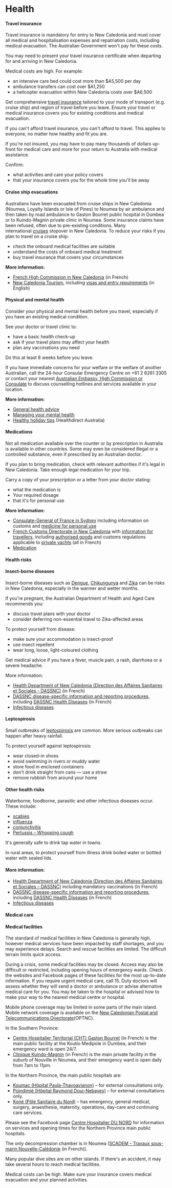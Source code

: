 # Health

#### Travel insurance

Travel insurance is mandatory for entry to New Caledonia and must cover all medical and hospitalisation expenses and repatriation costs, including medical evacuation. The Australian Government won't pay for these costs.

You may need to present your travel insurance certificate when departing for and arriving in New Caledonia.

Medical costs are high. For example:

* an intensive care bed could cost more than $A5,500 per day
* ambulance transfers can cost over $A1,250
* a helicopter evacuation within New Caledonia costs over $A6,500

Get comprehensive [travel insurance](https://www.smartraveller.gov.au/before-you-go/the-basics/insurance) tailored to your mode of transport (e.g. cruise ship) and region of travel before you leave. Ensure your travel or medical insurance covers you for existing conditions and medical evacuation.

If you can't afford travel insurance, you can't afford to travel. This applies to everyone, no matter how healthy and fit you are.

If you're not insured, you may have to pay many thousands of dollars up-front for medical care and more for your return to Australia with medical assistance.

Confirm:

* what activities and care your policy covers
* that your insurance covers you for the whole time you'll be away

#### Cruise ship evacuations

Australians have been evacuated from cruise ships in New Caledonia (Noumea, Loyalty Islands or Isle of Pines) to Noumea by air ambulance and then taken by road ambulance to Gaston Bourret public hospital in Dumbea or to Kuindo-Magnin private clinic in Noumea. Some insurance claims have been refused, often due to pre-existing conditions. Many international [cruises](https://www.smartraveller.gov.au/before-you-go/getting-around/cruises) stopover in New Caledonia. To reduce your risks if you plan to travel on a cruise ship:

* check the onboard medical facilities are suitable
* understand the costs of onboard medical treatment
* buy travel insurance that covers your circumstances

**More information:**

* [French High Commission in New Caledonia](https://www.nouvelle-caledonie.gouv.fr/Demarches-administratives/Accueil-des-etrangers/Conditions-d-entree-des-etrangers-en-Nouvelle-Caledonie) (in French)
* [New Caledonia Tourism](https://au.newcaledonia.travel/), including [visas and entry requirements](https://au.newcaledonia.travel/travel-guide/passport-visa-and-customs/) (in English)

#### Physical and mental health

Consider your physical and mental health before you travel, especially if you have an existing medical condition.

See your doctor or travel clinic to:

* have a basic health check-up
* ask if your travel plans may affect your health
* plan any vaccinations you need

Do this at least 8 weeks before you leave.

If you have immediate concerns for your welfare or the welfare of another Australian, call the 24-hour Consular Emergency Centre on +61 2 6261 3305 or contact your nearest [Australian Embassy, High Commission or Consulate](https://www.dfat.gov.au/about-us/our-locations/missions/our-embassies-and-consulates-overseas) to discuss counselling hotlines and services available in your location.

**More information:**

* [General health advice](/before-you-go/health "Taking care of your health")
* [Managing your mental health](https://www.smartraveller.gov.au/before-you-go/health/mental-health)
* [Healthy holiday tips](https://www.healthdirect.gov.au/healthy-holiday-tips-infographic) (Healthdirect Australia)

#### Medications

Not all medication available over the counter or by prescription in Australia is available in other countries. Some may even be considered illegal or a controlled substance, even if prescribed by an Australian doctor.

If you plan to bring medication, check with relevant authorities if it's legal in New Caledonia. Take enough legal medication for your trip.

Carry a copy of your prescription or a letter from your doctor stating:

* what the medication is
* Your required dosage
* that it's for personal use

**More information:**

* [Consulate-General of France in Sydney](https://au.ambafrance.org/-Sydney_en-) including information on customs and [medicine for personal use](https://au.ambafrance.org/Medicine)
* [French Customs Directorate in New Caledonia](https://douane.gouv.nc/) with [information for travellers](https://douane.gouv.nc/particuliers/les-voyageurs), including [authorised goods](https://douane.gouv.nc/sites/default/files/atoms/files/marchandises_autorisees_en_nouvelle-caledonie.pdf) and customs regulations applicable to [private yachts](https://douane.gouv.nc/particuliers/formalites-douanieres-pour-les-navires-de-plaisance) (all in French)
* [Medication](https://www.smartraveller.gov.au/before-you-go/health/medications)

#### Health risks

#### Insect-borne diseases

Insect-borne diseases such as [Dengue](https://www.health.gov.au/diseases/dengue-virus-infection), [Chikungunya](https://www.health.gov.au/diseases/chikungunya-virus-infection) and [Zika](https://www.health.gov.au/diseases/flavivirus-infection-including-zika-virus) can be risks in New Caledonia, especially in the warmer and wetter months.

If you're pregnant, the Australian Department of Health and Aged Care recommends you:

* discuss travel plans with your doctor
* consider deferring non-essential travel to Zika-affected areas

To protect yourself from disease:​ ​

* make sure your accommodation is insect-proof
* use insect repellent
* wear long, loose, light-coloured clothing

Get medical advice if you have a fever, muscle pain, a rash, diarrhoea or a severe headache.

More information:

* [Health Department of New Caledonia (Direction des Affaires Sanitaires et Sociales - DASSNC)](https://dass.gouv.nc/) (in French)
* [DASSNC disease-specific information and reporting procedures](https://dass.gouv.nc/votre-sante/maladies), including [DASSNC Health Diseases](https://dass.gouv.nc/votre-sante/maladies) (in French)
* [Infectious diseases](https://www.smartraveller.gov.au/before-you-go/health/diseases)

#### Leptospirosis

Small outbreaks of [leptospirosis](https://www.betterhealth.vic.gov.au/health/conditionsandtreatments/Leptospirosis) are common. More serious outbreaks can happen after heavy rainfall.

To protect yourself against leptospirosis:

* wear closed-in shoes
* avoid swimming in rivers or muddy water
* store food in enclosed containers
* don't drink straight from cans — use a straw
* remove rubbish from around your home

#### Other health risks

Waterborne, foodborne, parasitic and other infectious diseases occur. These include:

* [scabies](https://www.who.int/news-room/fact-sheets/detail/scabies)
* [influenza](https://www.who.int/en/news-room/fact-sheets/detail/influenza-(seasonal))
* [conjunctivitis](https://www.cdc.gov/conjunctivitis/index.html)
* [Pertussis – Whooping cough](https://www.who.int/docs/librariesprovider2/default-document-library/pertussis-factsheet-08022024.pdf)

It's generally safe to drink tap water in towns.

In rural areas, to protect yourself from illness drink boiled water or bottled water with sealed lids.

#### More information:

* [Health Department of New Caledonia (Direction des Affaires Sanitaires et Sociales – DASSNC)](https://dass.gouv.nc/) including mandatory vaccinations (in French)
* [DASSNC disease-specific information and reporting procedures](https://dass.gouv.nc/votre-sante/maladies), including [DASSNC Health Diseases](https://dass.gouv.nc/votre-sante/maladies) (in French)
* [Infectious diseases](https://www.smartraveller.gov.au/before-you-go/health/diseases)

#### Medical care

#### Medical facilities

The standard of medical facilities in New Caledonia is generally high, however medical services have been impacted by staff shortages, and you may experience delays. Search and rescue facilities are limited. The difficult terrain limits quick access.

During a crisis, some medical facilities may be closed. Access may also be difficult or restricted, including opening hours of emergency wards. Check the websites and Facebook pages of these facilities for the most up-to-date information. If you require urgent medical care, call 15. Duty doctors will assess whether they will send a doctor or ambulance or advise alternative medical care for you. You may be taken to the hospital or advised how to make your way to the nearest medical centre or hospital.

Mobile phone coverage may be limited in some parts of the main island. Mobile network coverage is available on the [New Caledonian Postal and Telecommunications Directorate](https://www.opt.nc/particuliers/mobile/l-etendue-de-la-couverture-du-reseau-mobile)(OPTNC).

In the Southern Province:

* [Centre Hospitalier Territorial (CHT) Gaston Bourret](https://www.cht.nc/) (in French) is the main public facility at the Koutio Medipole in Dumbea, and their emergency ward is open 24/7.
* [Clinique Kuindo-Magnin](https://www.cliniques.nc/) (in French) is the main private facility in the suburb of Nouville in Noumea, and their emergency ward is open daily from 7am to 11pm.

In the Northern Province, the main public hospitals are:

* [Koumac (Hôpital Paula-Thavoavianon)](https://gouv.nc/etablissement-public/centre-hospitalier-du-nord-0) – for external consultations only.
* [Poindimié (Hôpital Raymond Doui-Nebayes)](https://gouv.nc/etablissement-public/centre-hospitalier-du-nord-0) – for external consultations only.
* [Koné (Pôle Sanitaire du Nord)](https://gouv.nc/etablissement-public/centre-hospitalier-du-nord-0) – has emergency, general medical, surgery, anaesthesia, maternity, operations, day-care and continuing care services.

Please see the Facebook page [Centre Hospitalier DU NORD](https://aus01.safelinks.protection.outlook.com/?url=https%3A%2F%2Fwww.facebook.com%2FChn1recrutement&data=05%7C02%7CConsular.Noumea%40dfat.gov.au%7Ce6164e0fe9004b2e01ab08ddb79bc031%7C9b7f23b30e8347a58a40ffa8a6fea536%7C0%7C0%7C638868601760284532%7CUnknown%7CTWFpbGZsb3d8eyJFbXB0eU1hcGkiOnRydWUsIlYiOiIwLjAuMDAwMCIsIlAiOiJXaW4zMiIsIkFOIjoiTWFpbCIsIldUIjoyfQ%3D%3D%7C0%7C%7C%7C&sdata=Dxv2eFWLtebbzQCcuAragpo95%2Fc5itH1ZbwHVUDwtW0%3D&reserved=0) for information on services and opening times for the Northern Province main public hospitals.

The only decompression chamber is in Noumea ([SCADEM - Travaux sous-marin Nouvelle-Calédonie](https://scadem.com/#caisson-hyperbare) (in French)).

Many popular dive sites are on other islands. If there's an accident, it may take several hours to reach medical facilities.

Medical costs can be high. Make sure your insurance covers medical evacuation and your planned activities.